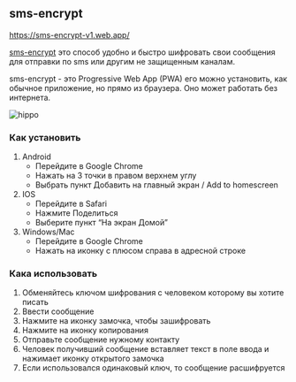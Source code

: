 ## sms-encrypt
https://sms-encrypt-v1.web.app/

[sms-encrypt](https://sms-encrypt-v1.web.app/) это способ удобно и быстро шифровать свои сообщения для отправки по sms или другим не защищенным каналам.

sms-encrypt - это Progressive Web App (PWA) его можно установить, как обычное приложение, но прямо из браузера. Оно может работать без интернета.

![hippo](https://i.imgur.com/paSZztL.gif)

### Как установить
1. Android
    - Перейдите в Google Chrome 
    - Нажать на 3 точки в правом верхнем углу
    - Выбрать пункт Добавить на главный экран / Add to homescreen
2. IOS
    - Перейдите в Safari
    - Нажмите Поделиться
    - Выберите пункт “На экран Домой”
3. Windows/Mac
    - Перейдите в Google Chrome 
    - Нажать на иконку с плюсом справа в адресной строке

### Кака использовать
1. Обменяйтесь ключом шифрования с человеком которому вы хотите писать
2. Ввести сообщение
3. Нажмите на иконку замочка, чтобы зашифровать
4. Нажмите на иконку копирования
5. Отправьте сообщение нужному контакту
6. Человек получивший сообщение вставляет текст в поле ввода и нажимает иконку открытого замочка
7. Если использовался одинаковый ключ, то сообщение расшифруется
